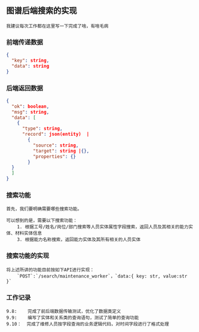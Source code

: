 ## 图谱后端搜索的实现

	我建议每次工作都在这里写一下完成了啥，有啥毛病

### 前端传递数据
```json
{
  "key": string,
  "data": string
}
```

### 后端返回数据

```json
{
  "ok": boolean,
  "msg": string,
  "data": [
    {
      "type": string,
      "record": json(entity)  |
        {
          "source": string,
          "target": string |{},
          "properties": {}
        }
  }
  ]
}
```

### 搜索功能

	首先，我们要明确需要哪些搜索功能。
    
	可以想到的是，需要以下搜索功能：
		1. 根据工号/姓名/岗位/部门搜索等人员实体属性字段搜索，返回人员及其相关的能力实体、材料实体信息
		3. 根据能力名称搜索，返回能力实体及其所有相关的人员实体
  

### 搜索功能的实现

	将上述所讲的功能目前按如下API进行实现：
        `POST`:`/search/maintenance_worker`，`data:{ key: str, value:str }`

	


### 工作记录

	9.8:	完成了前后端数据传输测试，优化了数据类定义
    9.9:    编写了实体和关系类的查询语句，测试了简单的查询功能
    9.10：  完成了维修人员按字段查询的业务逻辑代码，对时间字段进行了格式处理